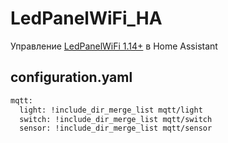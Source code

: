# LedPanelWiFi_HA
Управление [LedPanelWiFi 1.14+](https://github.com/vvip-68/LedPanelWiFi) в Home Assistant

## configuration.yaml

```sh
mqtt:
  light: !include_dir_merge_list mqtt/light
  switch: !include_dir_merge_list mqtt/switch
  sensor: !include_dir_merge_list mqtt/sensor
```
